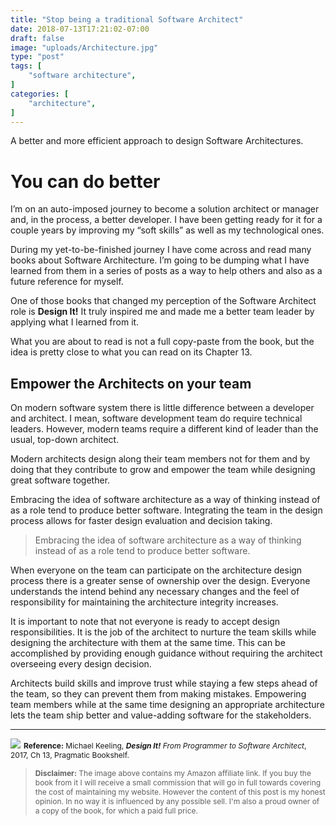 ```yaml
---
title: "Stop being a traditional Software Architect"
date: 2018-07-13T17:21:02-07:00
draft: false
image: "uploads/Architecture.jpg"
type: "post"
tags: [
    "software architecture",
]
categories: [
    "architecture",
]
---
```

A better and more efficient approach to design Software Architectures.
<!--more-->
# You can do better

I’m on an auto-imposed journey to become a solution architect or manager and, in the process, a better developer. I have been getting ready for it for a couple years by improving my “soft skills” as well as my technological ones. 

During my yet-to-be-finished journey I have come across and read many books about Software Architecture. I’m going to be dumping what I have learned from them in a series of posts as a way to help others and also as a future reference for myself.

One of those books that changed my perception of the Software Architect role is **Design It!** It truly inspired me and made me a better team leader by applying what I learned from it. 

What you are about to read is not a full copy-paste from the book, but the idea is pretty close to what you can read on its Chapter 13. 
## Empower the Architects on your team

On modern software system there is little difference between a developer and architect. I mean, software development team do require technical leaders. However, modern teams require a different kind of leader than the usual, top-down architect.

Modern architects design along their team members not for them and by doing that they contribute to grow and empower the team while designing great software together.

Embracing the idea of software architecture as a way of thinking instead of as a role tend to produce better software. Integrating the team in the design process allows for faster design evaluation and decision taking.

> Embracing the idea of software architecture as a way of thinking instead of as a role tend to produce better software.

When everyone on the team can participate on the architecture design process there is a greater sense of ownership over the design. Everyone understands the intend behind any necessary changes and the feel of responsibility for maintaining the architecture integrity increases.

It is important to note that not everyone is ready to accept design responsibilities. It is the job of the architect to nurture the team skills while designing the architecture with them at the same time. This can be accomplished by providing enough guidance without requiring the architect overseeing every design decision.

Architects build skills and improve trust while staying a few steps ahead of the team, so they can prevent them from making mistakes. Empowering team members while at the same time designing an appropriate architecture lets the team ship better and value-adding software for the stakeholders.
***
<a target="_blank"  href="https://www.amazon.com/gp/product/1680502093/ref=as_li_tl?ie=UTF8&camp=1789&creative=9325&creativeASIN=1680502093&linkCode=as2&tag=alaria-20&linkId=5f464cbf0ed658f9512a117920030fe6"><img border="0" src="//ws-na.amazon-adsystem.com/widgets/q?_encoding=UTF8&MarketPlace=US&ASIN=1680502093&ServiceVersion=20070822&ID=AsinImage&WS=1&Format=_SL250_&tag=alaria-20" ></a><img src="//ir-na.amazon-adsystem.com/e/ir?t=alaria-20&l=am2&o=1&a=1680502093" width="1" height="1" border="0" alt="" style="border:none !important; margin:0px !important;" />
<span style="font-size: 12px; line-height: normal;">**Reference:** Michael Keeling, **_Design It!_** _From Programmer to Software Architect_, 2017, Ch 13, Pragmatic Bookshelf.</span>

> <span style="font-size: 12px; line-height: normal;">**Disclaimer:** The image above contains my Amazon affiliate link. If you buy the book from it I will receive a small commission that will go in full towards covering the cost of maintaining my website. However the content of this post is my honest opinion. In no way it is influenced by any possible sell. I'm also a proud owner of a copy of the book, for which a paid full price.</span>